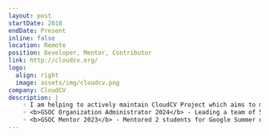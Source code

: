 ```yaml
---
layout: post
startDate: 2018
endDate: Present
inline: false
location: Remote
position: Developer, Mentor, Contributor
link: http://cloudcv.org/
logo:
  align: right
  image: assets/img/cloudcv.png
company: CloudCV
description: |
    ◦ I am helping to actively maintain CloudCV Project which aims to make AI research more reproducible. <br>
    ◦ <b>GSOC Organization Administrator 2024</b> - Leading a team of 5+ mentors and students working on EvalAI on two awesome ideas, "Admin Tools Enhancement and Cost Optimization" and "Enhanced Exception Handling & Leaderboard Porting". <br>
    ◦ <b>GSOC Mentor 2023</b> - Mentored 2 students for Google Summer of Code 2023 who are working on improving the usre interface and infrastructure of EvalAI
---
```

